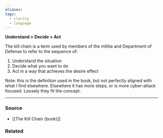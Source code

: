 ```yaml
---
aliases: 
tags:
  - clarity
  - language
---
```

**Understand > Decide > Act**

The kill chain is a term used by members of the militia and Department of Defense to refer to the sequence of:

1. Understand the situation
2. Decide what you want to do
3. Act in a way that achieves the desire effect

Note: this is the definition used in the book, but not perfectly aligned with what I find elsewhere. Elsewhere it has more steps, or is more cyber-attack focused. Loosely they fit the concept.

---

### Source
- [[The Kill Chain (book)]]

### Related